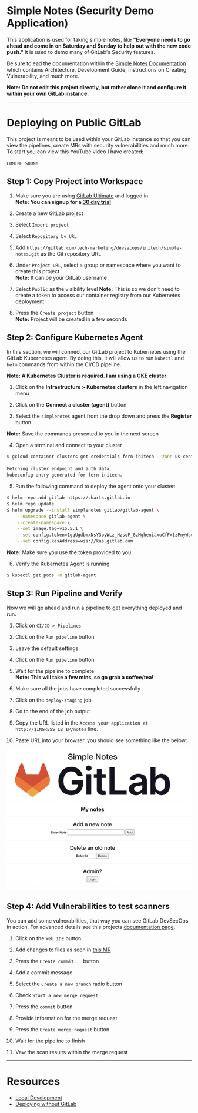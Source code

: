 # Simple Notes (Security Demo Application)

This application is used for taking simple notes, like **"Everyone needs to go ahead and come in on Saturday and Sunday to help out with the new code push."** It is used to demo many of GitLab's Security features.

Be sure to ead the documentation within the [Simple Notes Documentation](https://tech-marketing.gitlab.io/devsecops/initech/simple-notes/) which contains Architecture, Development Guide, Instructions on Creating Vulnerability, and much more.

**Note: Do not edit this project directly, but rather clone it and configure it within your own GitLab instance.**

---

# Deploying on Public GitLab

This project is meant to be used within your GitLab instance so that you can view the pipelines, create MRs with security vulnerabilities and much more. To start you can view this YouTube video I have created:

`COMING SOON!`

## Step 1: Copy Project into Workspace

1. Make sure you are using [GitLab Ultimate](https://about.gitlab.com/pricing/ultimate/) and logged in  
**Note: You can signup for a [30 day trial](https://gitlab.com/-/trials/new?utm_medium=cpc&utm_source=google&utm_campaign=brand_amer_pr_rsa_br_exact_&utm_content=free-trial_digital_x-pr_english_&_bt=624524579996&_bk=gitlab%20trial&_bm=e&_bn=g&_bg=142303748075)**

2. Create a new GitLab project

3. Select `Import project`

4. Select `Repository by URL`

5. Add `https://gitlab.com/tech-marketing/devsecops/initech/simple-notes.git` as the Git repository URL

6. Under `Project URL`, select a group or namespace where you want to create this project  
**Note:** It can be your GitLab username

7. Select `Public` as the visibility level
**Note:** This is so we don't need to create a token to access our container registry from
our Kubernetes deployment

8. Press the `Create project` button  
**Note:** Project will be created in a few seconds

## Step 2: Configure Kubernetes Agent

In this section, we will connect our GitLab project to Kubernetes using the GitLab Kubernetes agent. By doing this, it will allow us to run `kubectl` and `helm` commands from within the CI/CD pipeline.  

**Note: A Kubernetes Cluster is required. I am using a [GKE](https://cloud.google.com/kubernetes-engine) cluster**

1. Click on the **Infrastructure > Kubernetes clusters** in the left navigation menu

2. Click on the **Connect a cluster (agent)** button

3. Select the `simplenotes` agent from the drop down and press the **Register** button  

**Note:** Save the commands presented to you in the next screen

4. Open a terminal and connect to your cluster

```bash
$ gcloud container clusters get-credentials fern-initech --zone us-central1-c --project fdiaz-02874dfa

Fetching cluster endpoint and auth data.
kubeconfig entry generated for fern-initech.
```

5. Run the following command to deploy the agent onto your cluster:

```bash
$ helm repo add gitlab https://charts.gitlab.io
$ helm repo update
$ helm upgrade --install simplenotes gitlab/gitlab-agent \
    --namespace gitlab-agent \
    --create-namespace \
    --set image.tag=v15.5.1 \
    --set config.token=1gqUgdbmxNsY3pyWLz_HzsqF_8zMgheniaxoCfFx1zPnyWacUQ \
    --set config.kasAddress=wss://kas.gitlab.com
```  

**Note:** Make sure you use the token provided to you

6. Verify the Kubernetes Agent is running

```bash
$ kubectl get pods -n gitlab-agent
```

## Step 3: Run Pipeline and Verify

Now we will go ahead and run a pipeline to get everything deployed and run.

1. Click on `CI/CD > Pipelines`

2. Click on the `Run pipeline` button

3. Leave the default settings

4. Click on the `Run pipeline` button

5. Wait for the pipeline to complete  
**Note: This will take a few mins, so go grab a coffee/tea!**

6. Make sure all the jobs have completed successfully  

7. Click on the `deploy-staging` job

8. Go to the end of the job output

9. Copy the URL listed in the `Access your application at http://$INGRESS_LB_IP/notes` line.

10. Paste URL into your browser, you should see something like the below:

![](./images/screenshot.png)

## Step 4: Add Vulnerabilities to test scanners

You can add some vulnerabilities, that way you can see GitLab DevSecOps in action.
For advanced details see this projects [documentation page](https://tech-marketing.gitlab.io/devsecops/initech/simple-notes/getting_started/developer_workflow/).

1. Click on the `Web IDE` button

2. Add changes to files as seen in [this MR](https://gitlab.com/tech-marketing/devsecops/initech/simple-notes/-/merge_requests/7)

3. Press the `Create commit...` button

4. Add a commit message

5. Select the `Create a new branch` radio button

6. Check `Start a new merge request`

7. Press the `commit` button

8. Provide information for the merge request

9. Press the `Create merge request` button

10. Wait for the pipeline to finish

11. Vew the scan results within the merge request

---

# Resources

* [Local Development]()
* [Deploying without GitLab]()